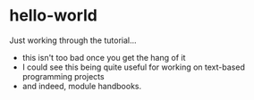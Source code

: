 # hello-world

Just working through the tutorial...

* this isn't too bad once you get the hang of it
* I could see this being quite useful for working on text-based programming projects
* and indeed, module handbooks.
